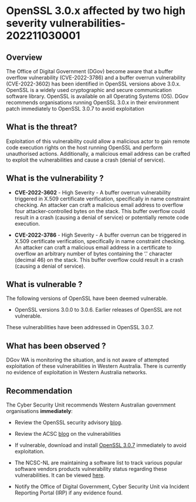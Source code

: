 # OpenSSL 3.0.x affected by two high severity vulnerabilities- 202211030001

## Overview

The Office of Digital Government (DGov) become aware that a buffer overflow vulnerability (CVE-2022-3786) and a buffer overrun vulnerability (CVE-2022-3602) has been identified in OpenSSL versions above 3.0.x.
OpenSSL is a widely used cryptographic and secure communication software library. OpenSSL is available on all Operating Systems (OS).
DGov recommends organisations running OpenSSL 3.0.x in their environment patch immediately to OpenSSL 3.0.7 to avoid exploitation
 
## What is the threat?

Exploitation of this vulnerability could allow a malicious actor to gain remote code execution rights on the host running OpenSSL and perform unauthorised actions. Additionally, a malicious email address can be crafted to exploit the vulnerabilities and cause a crash (denial of service).

## What is the vulnerability ?
 
*  **CVE-2022-3602** - High Severity - A buffer overrun vulnerability triggered in X.509 certificate verification, specifically in name constraint checking. An attacker can craft a malicious email address to overflow four attacker-controlled bytes on the stack. This buffer overflow could result in a crash (causing a denial of service) or potentially remote code execution.
  
*  **CVE-2022-3786** - High Severity - A buffer overrun can be triggered in X.509 certificate verification, specifically in name constraint checking. An attacker can craft a malicious email address in a certificate to overflow an arbitrary number of bytes containing the ‘.' character (decimal 46) on the stack. This buffer overflow could result in a crash (causing a denial of service).
   
## What is vulnerable ?

The following versions of OpenSSL have been deemed vulnerable.
* OpenSSL versions 3.0.0 to 3.0.6. Earlier releases of OpenSSL are not vulnerable.

These vulnerabilities have been addressed in OpenSSL 3.0.7.

## What has been observed ?

DGov WA is monitoring the situation, and is not aware of attempted exploitation of these vulnerabilities in Western Australia. There is currently no evidence of exploitation in Western Australia networks.
 
## Recommendation

The Cyber Security Unit recommends Western Australian government organisations **immediately**:

- Review the OpenSSL security advisory [blog](https://www.openssl.org/blog/blog/2022/11/01/email-address-overflows/).
- Review the ACSC [blog](https://www.cyber.gov.au/acsc/view-all-content/alerts/high-severity-vulnerability-present-openssl-version-3x) on the vulnerabilities

- If vulnerable, download and install [OpenSSL 3.0.7](https://www.openssl.org/source/) immediately to avoid exploitation.

- The NCSC-NL are maintaining a software list to track various popular software vendors products vulnerability status regarding these vulnerabilities. It can be viewed [here](https://github.com/NCSC-NL/OpenSSL-2022/blob/main/software/README.md).

- Notify the Office of Digital Government, Cyber Security Unit via Incident Reporting Portal (IRP) if any evidence found.
